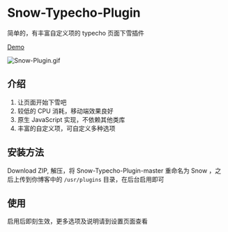 # Snow-Typecho-Plugin
简单的，有丰富自定义项的 typecho 页面下雪插件

[Demo](https://imjad.cn/archives/code/sounds-winter-and-snowflakes-are-more-compatible)

![Snow-Plugin.gif](https://img.imjad.cn/images/2017/12/20/Snow-Plugin.gif)

## 介绍
1. 让页面开始下雪吧
2. 较低的 CPU 消耗，移动端效果良好
3. 原生 JavaScript 实现，不依赖其他类库
4. 丰富的自定义项，可自定义多种选项

## 安装方法
Download ZIP, 解压，将 Snow-Typecho-Plugin-master 重命名为 Snow ，之后上传到你博客中的 `/usr/plugins` 目录，在后台启用即可

## 使用
启用后即刻生效，更多选项及说明请到设置页面查看
